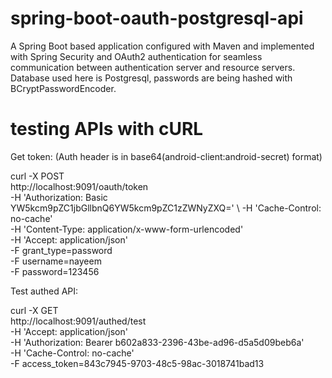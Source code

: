 # spring-boot-oauth-postgresql-api
A Spring Boot based application configured with Maven and implemented with Spring Security and OAuth2 authentication for seamless communication between authentication server and resource servers. 
Database used here is Postgresql, passwords are being hashed with BCryptPasswordEncoder.

# testing APIs with cURL
Get token: (Auth header is in base64(android-client:android-secret) format)

curl -X POST \
  http://localhost:9091/oauth/token \
  -H 'Authorization: Basic YW5kcm9pZC1jbGllbnQ6YW5kcm9pZC1zZWNyZXQ=' \ 
  -H 'Cache-Control: no-cache' \
  -H 'Content-Type: application/x-www-form-urlencoded' \
  -H 'Accept: application/json' \
  -F grant_type=password \
  -F username=nayeem \
  -F password=123456

Test authed API:

curl -X GET \
  http://localhost:9091/authed/test \
  -H 'Accept: application/json' \
  -H 'Authorization: Bearer b602a833-2396-43be-ad96-d5a5d09beb6a' \
  -H 'Cache-Control: no-cache' \
  -F access_token=843c7945-9703-48c5-98ac-3018741bad13

